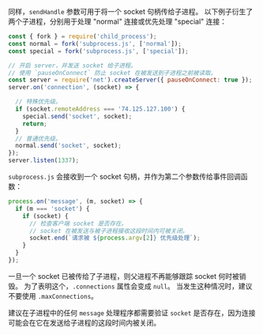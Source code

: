 
同样，`sendHandle` 参数可用于将一个 socket 句柄传给子进程。
以下例子衍生了两个子进程，分别用于处理 "normal" 连接或优先处理 "special" 连接：

```js
const { fork } = require('child_process');
const normal = fork('subprocess.js', ['normal']);
const special = fork('subprocess.js', ['special']);

// 开启 server，并发送 socket 给子进程。
// 使用 `pauseOnConnect` 防止 socket 在被发送到子进程之前被读取。
const server = require('net').createServer({ pauseOnConnect: true });
server.on('connection', (socket) => {

  // 特殊优先级。
  if (socket.remoteAddress === '74.125.127.100') {
    special.send('socket', socket);
    return;
  }
  // 普通优先级。
  normal.send('socket', socket);
});
server.listen(1337);
```

`subprocess.js` 会接收到一个 socket 句柄，并作为第二个参数传给事件回调函数：

```js
process.on('message', (m, socket) => {
  if (m === 'socket') {
    if (socket) {
      // 检查客户端 socket 是否存在。
      // socket 在被发送与被子进程接收这段时间内可被关闭。
      socket.end(`请求被 ${process.argv[2]} 优先级处理`);
    }
  }
});
```

一旦一个 socket 已被传给了子进程，则父进程不再能够跟踪 socket 何时被销毁。
为了表明这个，`.connections` 属性会变成 `null`。
当发生这种情况时，建议不要使用 `.maxConnections`。

建议在子进程中的任何 `message` 处理程序都需要验证 `socket` 是否存在，因为连接可能会在它在发送给子进程的这段时间内被关闭。

